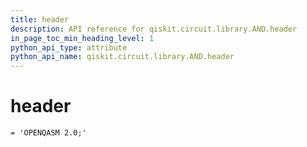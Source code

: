 ```yaml
---
title: header
description: API reference for qiskit.circuit.library.AND.header
in_page_toc_min_heading_level: 1
python_api_type: attribute
python_api_name: qiskit.circuit.library.AND.header
---
```


# header

<span id="qiskit.circuit.library.AND.header" />

`= 'OPENQASM 2.0;'`

